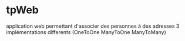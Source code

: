 # tpWeb
application web permettant d'associer des personnes à des adresses
3 implémentations differents (OneToOne ManyToOne ManyToMany)
